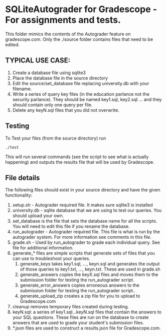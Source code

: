 # SQLiteAutograder for Gradescope - For assignments and tests.

This folder mimics the contents of the Autograder feature on gradescope.com. 
Only the ./source folder contains files that need to be edited. 

## TYPICAL USE CASE:

1. Create a database file using sqlite3 
  2. Place the database file in the source directory
  3. Edit the source/set_database file replacing university.db with your filename.
2. Write a series of query key files (in the education parlance not the security parlance). They should be named key1.sql, key2.sql ... and they should contain only one query per file. 
3. Delete any keyN.sql files that you did not overwrite.

## Testing

To Test your files (from the source directory) run 

`./test` 

This will run several commands (see the script to see what is actually happening) and outputs the results file that will be used by Gradescope. 

## File details
The following files should exist in your source directory and have the given functionality:

1. setup.sh - Autograder required file. It makes sure sqlite3 is installed
2. university.db - sqlite database that we are using to test our queries. You should upload your own. 
3. set_database is the file that sets the database name for all the scripts. You will need to edit this file if you rename the database. 
4. run_autograder - Autograder required file. This file is what is run by the autograder system. For more information see comments in this file. 
5. grade.sh - Used by run_autograder to grade each individual query. See file for additional information. 
6. generate_* files are simple scripts that generate sets of files that you can use to troubleshoot your queries.
    1. generate_keys takes key1.sql, ..., keyn.sql and generates the output of those queries to key1.txt, ..., keyn.txt. These are used in grade.sh
    2. generate_answers copies the keyX.sql files and moves them to the submission folder for testing the run_autograder script. 
    3. generate_error_answers copies erroneous answers to the submission folder for testing the run_autograder script.. 
    4. generate_upload_zip creates a zip file for you to upload to Gradescope.com
7. cleanup removes temporary files created during testing. 
8. keyN.sql: a series of key1.sql...keyN.sql files that contain the answers to your SQL questions. These files are run on the database to create answers that are used to grade your student's submission files. 
9. *.json files are used to construct a results.json file for Gradescope.com.